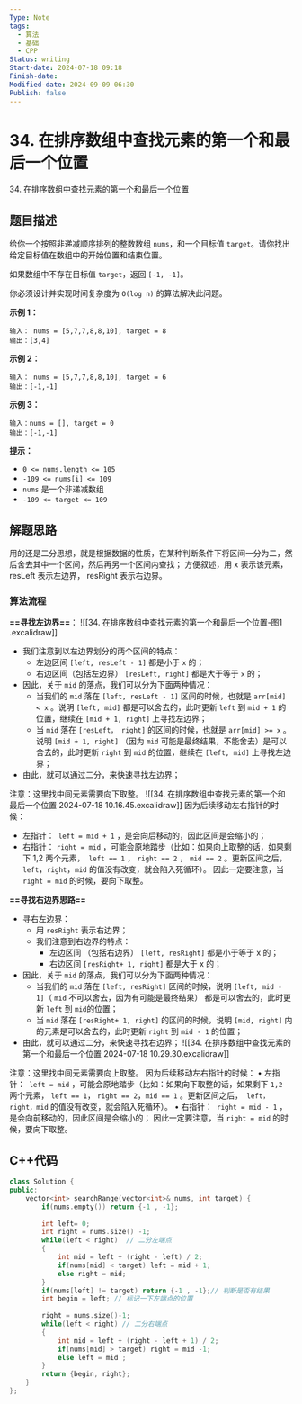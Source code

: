 ```yaml
---
Type: Note
tags: 
  - 算法
  - 基础
  - CPP
Status: writing
Start-date: 2024-07-18 09:18
Finish-date: 
Modified-date: 2024-09-09 06:30
Publish: false
---
```

  

# 34. 在排序数组中查找元素的第一个和最后一个位置
[34. 在排序数组中查找元素的第一个和最后一个位置](https://leetcode.cn/problems/find-first-and-last-position-of-element-in-sorted-array/)

## 题目描述
给你一个按照非递减顺序排列的整数数组 `nums`，和一个目标值 `target`。请你找出给定目标值在数组中的开始位置和结束位置。

如果数组中不存在目标值 `target`，返回 `[-1, -1]`。

你必须设计并实现时间复杂度为 `O(log n)` 的算法解决此问题。

**示例 1：**
```
输入： nums = [5,7,7,8,8,10], target = 8
输出：[3,4]
```

**示例 2：**
```
输入： nums = [5,7,7,8,8,10], target = 6
输出：[-1,-1]
```

**示例 3：**
```
输入：nums = [], target = 0
输出：[-1,-1]
```

**提示：**
- `0 <= nums.length <= 105`
- `-109 <= nums[i] <= 109`
- `nums` 是一个非递减数组
- `-109 <= target <= 109`

## 解题思路
用的还是二分思想，就是根据数据的性质，在某种判断条件下将区间一分为二，然后舍去其中一个区间，然后再另一个区间内查找；
方便叙述，用 x 表示该元素， resLeft 表示左边界， resRight 表示右边界。



### 算法流程
**==寻找左边界==**：
![[34. 在排序数组中查找元素的第一个和最后一个位置-图1 .excalidraw]]
-  我们注意到以左边界划分的两个区间的特点：
	-  左边区间 `[left, resLeft - 1]` 都是小于 `x` 的；
	-  右边区间（包括左边界） `[resLeft, right]` 都是大于等于 `x` 的；
-  因此，关于 `mid` 的落点，我们可以分为下面两种情况：
	-  当我们的 `mid` 落在 `[left, resLeft - 1]` 区间的时候，也就是 `arr[mid] < x` 。说明 `[left, mid]` 都是可以舍去的，此时更新 `left` 到 `mid + 1` 的位置，继续在 `[mid + 1, right]` 上寻找左边界；
	-  当 `mid` 落在 `[resLeft， right]` 的区间的时候，也就是 `arr[mid] >= x` 。说明 `[mid + 1, right]` （因为 `mid` 可能是最终结果，不能舍去）是可以舍去的，此时更新 `right` 到 `mid` 的位置，继续在 `[left, mid]` 上寻找左边界；
- 由此，就可以通过二分，来快速寻找左边界；

注意：这里找中间元素需要向下取整。
![[34. 在排序数组中查找元素的第一个和最后一个位置 2024-07-18 10.16.45.excalidraw]]
因为后续移动左右指针的时候：
- 左指针：` left = mid + 1` ，是会向后移动的，因此区间是会缩小的；
- 右指针： `right = mid` ，可能会原地踏步（比如：如果向上取整的话，如果剩下 1,2 两个元素，` left == 1` ， `right == 2` ， `mid == 2` 。更新区间之后， `left`，`right`，`mid` 的值没有改变，就会陷入死循环）。
因此一定要注意，当 `right = mid` 的时候，要向下取整。


**==寻找右边界思路==**
- 寻右左边界：
	- 用 `resRight` 表示右边界；
	- 我们注意到右边界的特点：
		- 左边区间 （包括右边界） `[left, resRight]` 都是小于等于 x 的；
		- 右边区间 `[resRight+ 1, right]` 都是大于 x 的；
- 因此，关于 `mid` 的落点，我们可以分为下面两种情况：
	- 当我们的 `mid` 落在 `[left, resRight]` 区间的时候，说明 `[left, mid - 1]`（ `mid` 不可以舍去，因为有可能是最终结果） 都是可以舍去的，此时更新 `left` 到 `mid`的位置； 
	- 当 `mid` 落在 `[resRight+ 1, right]` 的区间的时候，说明 `[mid, right]` 内的元素是可以舍去的，此时更新 `right` 到 `mid - 1` 的位置；
- 由此，就可以通过二分，来快速寻找右边界；
![[34. 在排序数组中查找元素的第一个和最后一个位置 2024-07-18 10.29.30.excalidraw]]

注意：这里找中间元素需要向上取整。
因为后续移动左右指针的时候：
• 左指针：` left = mid` ，可能会原地踏步（比如：如果向下取整的话，如果剩下 `1,2` 两个元素， `left == 1`， `right == 2`，`mid == 1` 。更新区间之后，` left，right，mid` 的值没有改变，就会陷入死循环）。
• 右指针：` right = mid - 1` ，是会向前移动的，因此区间是会缩小的；
因此一定要注意，当 `right = mid` 的时候，要向下取整。

## C++代码
```cpp
class Solution {
public:
    vector<int> searchRange(vector<int>& nums, int target) {
        if(nums.empty()) return {-1 , -1};
        
        int left= 0;
        int right = nums.size() -1;
        while(left < right)  // 二分左端点
        {
            int mid = left + (right - left) / 2;
            if(nums[mid] < target) left = mid + 1;
            else right = mid;
        }
        if(nums[left] != target) return {-1 , -1};// 判断是否有结果
        int begin = left; // 标记一下左端点的位置
        
        right = nums.size()-1;
        while(left < right) // 二分右端点
        {
            int mid = left + (right - left + 1) / 2;
            if(nums[mid] > target) right = mid -1;
            else left = mid ;
        }
        return {begin, right};
    }
};
```
